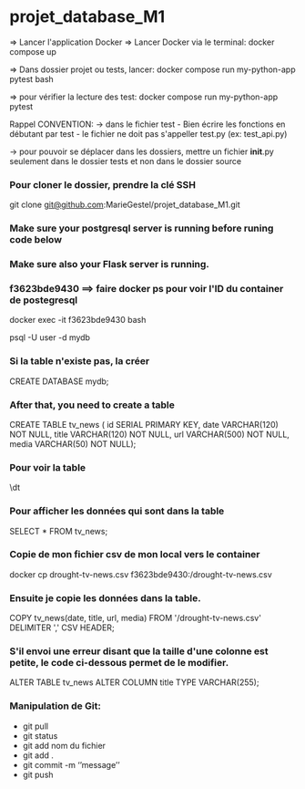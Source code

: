 # projet_database_M1

=> Lancer l'application Docker
=> Lancer Docker via le terminal:
docker compose up

=> Dans dossier projet ou tests, lancer:
docker compose run my-python-app pytest bash

=> pour vérifier la lecture des test:
docker compose run my-python-app pytest

Rappel CONVENTION:
-> dans le fichier test 
    - Bien écrire les fonctions en débutant par test
    - le fichier ne doit pas s'appeller test.py (ex: test_api.py)

-> pour pouvoir se déplacer dans les dossiers, mettre un fichier __init__.py seulement dans le dossier tests et non dans le dossier source
### Pour cloner le dossier, prendre la clé SSH
git clone git@github.com:MarieGestel/projet_database_M1.git


### Make sure your postgresql server is running before runing code below
### Make sure also your Flask server is running.
### f3623bde9430 ==> faire docker ps pour voir l'ID du container de postegresql
docker exec -it f3623bde9430 bash 

psql -U user -d mydb

### Si la table n'existe pas, la créer
CREATE DATABASE mydb; 

### After that, you need to create a table
CREATE TABLE tv_news ( id SERIAL PRIMARY KEY, date VARCHAR(120) NOT NULL, title VARCHAR(120) NOT NULL, url VARCHAR(500) NOT NULL, media VARCHAR(50) NOT NULL);

### Pour voir la table
\dt 

### Pour afficher les données qui sont dans la table
SELECT * FROM tv_news; 

### Copie de mon fichier csv de mon local vers le container 
docker cp drought-tv-news.csv f3623bde9430:/drought-tv-news.csv

### Ensuite je copie les données dans la table. 
COPY tv_news(date, title, url, media) FROM '/drought-tv-news.csv' DELIMITER ',' CSV HEADER;

### S'il envoi une erreur disant que la taille d'une colonne est petite, le code ci-dessous permet de le modifier.
ALTER TABLE tv_news ALTER COLUMN title TYPE VARCHAR(255);


### Manipulation de Git:
- git pull
- git status
- git add nom du fichier
- git add .
- git commit -m ‘’message’’
- git push



